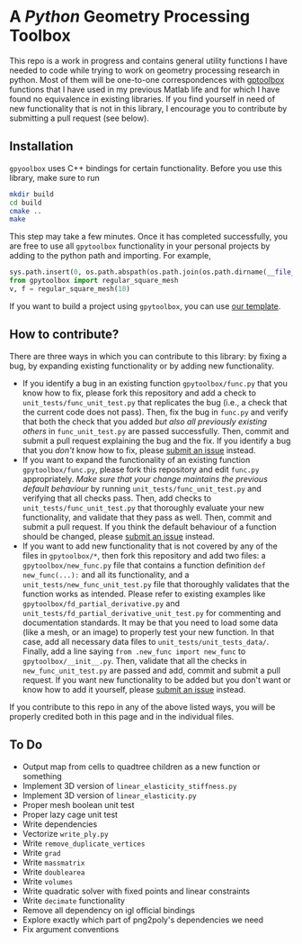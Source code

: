 # A *Python* Geometry Processing Toolbox

This repo is a work in progress and contains general utility functions I have
needed to code while trying to work on geometry processing research in python.
Most of them will be one-to-one correspondences with
[gptoolbox](https://github.com/alecjacobson/gptoolbox) functions that I have
used in my previous Matlab life and for which I have found no equivalence in
existing libraries. If you find yourself in need of new functionality that is
not in this library, I encourage you to contribute by submitting a pull request
(see below).

## Installation

`gpyoolbox` uses C++ bindings for certain functionality. Before you use this
library, make sure to run
```bash
mkdir build
cd build
cmake ..
make
```
This step may take a few minutes. Once it has completed successfully, you are
free to use all `gpytoolbox` functionality in your personal projects by adding
to the python path and importing. For example,
```python
sys.path.insert(0, os.path.abspath(os.path.join(os.path.dirname(__file__), '../ext/gpytoolbox')))
from gpytoolbox import regular_square_mesh
v, f = regular_square_mesh(10)
```

If you want to build a project using `gpytoolbox`, you can use [our
template](https://github.com/sgsellan/python-project-with-gpytoolbox).


## How to contribute?

There are three ways in which you can contribute to this library: by fixing a
bug, by expanding existing functionality or by adding new functionality.

- If you identify a bug in an existing function `gpytoolbox/func.py` that you
  know how to fix, please fork this repository and add a check to
  `unit_tests/func_unit_test.py` that replicates the bug (i.e., a check that the
  current code does not pass). Then, fix the bug in `func.py` and verify that
  both the check that you added *but also all previously existing others* in
  `func_unit_test.py` are passed successfully. Then, commit and submit a pull
  request explaining the bug and the fix. If you identify a bug that you *don't*
  know how to fix, please [submit an
  issue](https://github.com/sgsellan/gpytoolbox/issues) instead.
- If you want to expand the functionality of an existing function
  `gpytoolbox/func.py`, please fork this repository and edit `func.py`
  appropriately. *Make sure that your change maintains the previous default
  behaviour* by running `unit_tests/func_unit_test.py` and verifying that all
  checks pass. Then, add checks to `unit_tests/func_unit_test.py` that
  thoroughly evaluate your new functionality, and validate that they pass as
  well. Then, commit and submit a pull request. If you think the default
  behaviour of a function should be changed, please [submit an
  issue](https://github.com/sgsellan/gpytoolbox/issues) instead.
- If you want to add new functionality that is not covered by any of the files
  in `gpytoolbox/*`, then fork this repository and add two files: a
  `gpytoolbox/new_func.py` file that contains a function definition `def
  new_func(...):` and all its functionality, and a
  `unit_tests/new_func_unit_test.py` file that thoroughly validates that the
  function works as intended. Please refer to existing examples like
  `gpytoolbox/fd_partial_derivative.py` and
  `unit_tests/fd_partial_derivative_unit_test.py` for commenting and
  documentation standards. It may be that you need to load some data (like a
  mesh, or an image) to properly test your new function. In that case, add all
  necessary data files to `unit_tests/unit_tests_data/`. Finally, add a line
  saying `from .new_func import new_func` to `gpytoolbox/__init__.py`. Then,
  validate that all the checks in `new_func_unit_test.py` are passed and add,
  commit and submit a pull request. If you want new functionality to be added
  but you don't want or know how to add it yourself, please [submit an
  issue](https://github.com/sgsellan/gpytoolbox/issues) instead.

If you contribute to this repo in any of the above listed ways, you will be
properly credited both in this page and in the individual files.

## To Do

- Output map from cells to quadtree children as a new function or something
- Implement 3D version of `linear_elasticity_stiffness.py`
- Implement 3D version of `linear_elasticity.py`
- Proper mesh boolean unit test
- Proper lazy cage unit test
- Write dependencies
- Vectorize `write_ply.py`
- Write `remove_duplicate_vertices`
- Write `grad`
- Write `massmatrix`
- Write `doublearea`
- Write `volumes`
- Write quadratic solver with fixed points and linear constraints
- Write `decimate` functionality
- Remove all dependency on igl official bindings
- Explore exactly which part of png2poly's dependencies we need
- Fix argument conventions